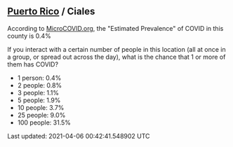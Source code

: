 
## [Puerto Rico](/united-states/puerto-rico) / Ciales

According to [MicroCOVID.org](http://microcovid.org),
the "Estimated Prevalence" of COVID in this county is 0.4%

If you interact with a certain number of people in this location
(all at once in a group, or spread out across the day), what is the chance that
1 or more of them has COVID?

- 1 person: 0.4%
- 2 people: 0.8%
- 3 people: 1.1%
- 5 people: 1.9%
- 10 people: 3.7%
- 25 people: 9.0%
- 100 people: 31.5%

Last updated: 2021-04-06 00:42:41.548902 UTC
